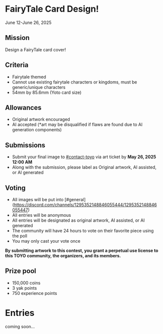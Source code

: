 # FairyTale Card Design!

June 12-June 26, 2025

## Mission
Design a FairyTale card cover!

## Criteria
* Fairytale themed
* Cannot use existing fairytale characters or kingdoms, must be generic/unique characters
* 54mm by 85.6mm (Yoto card size)

## Allowances
* Original artwork encouraged
* AI accepted (*art may be disqualified if flaws are found due to AI generation components)

## Submissions
* Submit your final image to ⁠[#⁠contact-toyo](https://discordapp.com/channels/1295352148846055444/1297387976266874991) via art ticket by  **May 26, 2025 12:00 AM**
* Along with the submission, please label as Original artwork, AI assisted, or AI generated

## Voting
* All images will be put into [#general] (https://discord.com/channels/1295352148846055444/1295352148846055447)
* All entries will be anonymous
* All entries will be designated as original artwork, AI assisted, or AI generated
* The community will have 24 hours to vote on their favorite piece using the poll
* You may only cast your vote once

**By submitting artwork to this contest, you grant a perpetual use license to this TOYO community, the organizers, and its members.**

## Prize pool
* 150,000 coins
* 3 yak points
* 750 experience points

# Entries

coming soon...